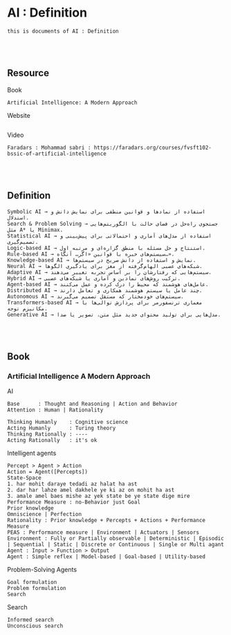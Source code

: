 <!--------------------------------------------------------------------------------- Description -->
# AI : Definition
    this is documents of AI : Definition

<!--------------------------------------------------------------------------------- Resource -->
<br><br>

## Resource  
<!-------------------------- Book -->
Book
```
Artificial Intelligence: A Modern Approach
```
<!-------------------------- Website -->
Website
```
```
<!-------------------------- Video -->
Video
```
Faradars : Mohammad sabri : https://faradars.org/courses/fvsft102-bssic-of-artificial-intelligence
```

<!--------------------------------------------------------------------------------- Definition -->
<br><br>

## Definition
```
Symbolic AI → استفاده از نمادها و قوانین منطقی برای نمایش دانش و استدلال.
Search & Problem Solving → جستجوی راه‌حل در فضای حالت با الگوریتم‌هایی مثل A* یا Minimax.
Statistical AI → استفاده از مدل‌های آماری و احتمالاتی برای پیش‌بینی و تصمیم‌گیری.
Logic-based AI → استنتاج و حل مسئله با منطق گزاره‌ای و مرتبه اول.
Rule-based AI → سیستم‌های خبره با قوانین «اگر… آنگاه…».
Knowledge-based AI → نمایش و استفاده از دانش صریح در سیستم‌ها.
Neural AI → شبکه‌های عصبی الهام‌گرفته از مغز برای یادگیری الگوها.
Adaptive AI → سیستم‌هایی که رفتارشان را بر اساس تجربه تغییر می‌دهند.
Hybrid AI → ترکیب روش‌های نمادین و آماری یا شبکه‌های عصبی.
Agent-based AI → عامل‌های هوشمند که محیط را درک کرده و عمل می‌کنند.
Distributed AI → چند عامل یا سیستم هوشمند همکاری و تعامل دارند.
Autonomous AI → سیستم‌های خودمختار که مستقل تصمیم می‌گیرند.
Transformers-based AI → معماری ترنسفورمر برای پردازش توالی‌ها با مکانیزم توجه.
Generative AI → مدل‌هایی برای تولید محتوای جدید مثل متن، تصویر یا صدا.
```


<!--------------------------------------------------------------------------------- Book -->
<br><br>

## Book
<!-------------------------- Artificial Intelligence A Modern Approach -->
### Artificial Intelligence A Modern Approach

<!------------- AI -->
AI
```
Base      : Thought and Reasoning | Action and Behavior
Attention : Human | Rationality
```
```
Thinking Humanly    : Cognitive science
Acting Humanly      : Turing theory
Thinking Rationally : ----
Acting Rationally   : it's ok
```
<!------------- Intelligent agents -->
Intelligent agents
```
Percept > Agent > Action
Action = Agent([Percepts])
State-Space
1. har mohit daraye tedadi az halat ha ast
2. dar har lahze amel dakhele ye ki az on mohit ha ast
3. amale amel baes mishe az yek state be ye state dige mire
Performance Measure : no-Behavior just Goal 
Prior knowledge
Omniscience | Perfection
Rationality : Prior knowledge + Percepts + Actions + Performance Measure
PEAS : Performance measure | Environment | Actuators | Sensors
Environment : Fully or Partially observable | Deterministic | Episodic | Sequential | Static | Discrete or Continuous | Single or Multi agant 
Agent : Input > Function > Output
Agent : Simple reflex | Model-based | Goal-based | Utility-based
```
<!------------- Problem-Solving Agents -->
Problem-Solving Agents
```
Goal formulation
Problem formulation
Search
```
<!------------- Search -->
Search
```
Informed search
Unconscious search
```